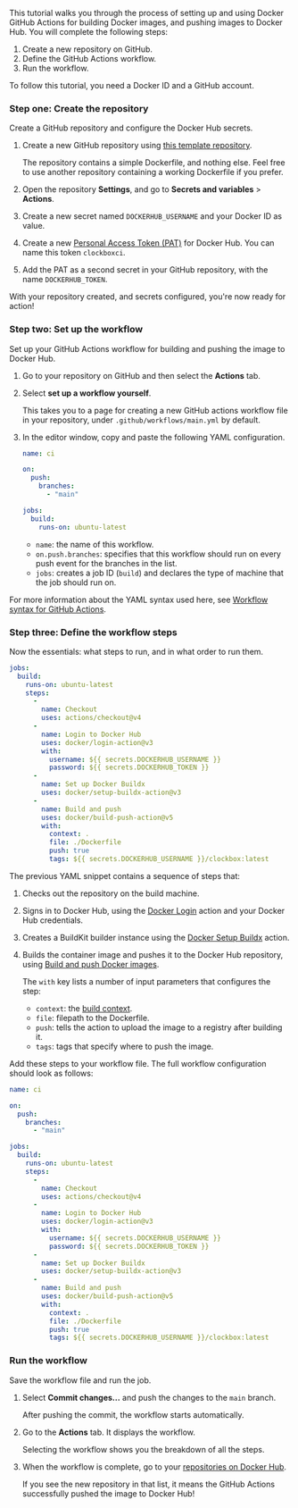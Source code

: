 This tutorial walks you through the process of setting up and using Docker GitHub
Actions for building Docker images, and pushing images to Docker Hub. You will
complete the following steps:

1. Create a new repository on GitHub.
2. Define the GitHub Actions workflow.
3. Run the workflow.

To follow this tutorial, you need a Docker ID and a GitHub account.

### Step one: Create the repository

Create a GitHub repository and configure the Docker Hub secrets.

1. Create a new GitHub repository using
   [this template repository](https://github.com/dvdksn/clockbox/generate).

   The repository contains a simple Dockerfile, and nothing else. Feel free to
   use another repository containing a working Dockerfile if you prefer.

2. Open the repository **Settings**, and go to **Secrets and variables** > **Actions**.

3. Create a new secret named `DOCKERHUB_USERNAME` and your Docker ID as value.

4. Create a new
   [Personal Access Token (PAT)](/docker-hub/access-tokens/#create-an-access-token)
   for Docker Hub. You can name this token `clockboxci`.

5. Add the PAT as a second secret in your GitHub repository, with the name
   `DOCKERHUB_TOKEN`.

With your repository created, and secrets configured, you're now ready for
action!

### Step two: Set up the workflow

Set up your GitHub Actions workflow for building and pushing the image to Docker
Hub.

1. Go to your repository on GitHub and then select the **Actions** tab.
2. Select **set up a workflow yourself**.

   This takes you to a page for creating a new GitHub actions workflow file in
   your repository, under `.github/workflows/main.yml` by default.

3. In the editor window, copy and paste the following YAML configuration.

   ```yaml
   name: ci

   on:
     push:
       branches:
         - "main"

   jobs:
     build:
       runs-on: ubuntu-latest
   ```

   - `name`: the name of this workflow.
   - `on.push.branches`: specifies that this workflow should run on every push
     event for the branches in the list.
   - `jobs`: creates a job ID (`build`) and declares the type of machine that
     the job should run on.

For more information about the YAML syntax used here, see
[Workflow syntax for GitHub Actions](https://docs.github.com/en/actions/using-workflows/workflow-syntax-for-github-actions).

### Step three: Define the workflow steps

Now the essentials: what steps to run, and in what order to run them.


```yaml
jobs:
  build:
    runs-on: ubuntu-latest
    steps:
      -
        name: Checkout
        uses: actions/checkout@v4
      -
        name: Login to Docker Hub
        uses: docker/login-action@v3
        with:
          username: ${{ secrets.DOCKERHUB_USERNAME }}
          password: ${{ secrets.DOCKERHUB_TOKEN }}
      -
        name: Set up Docker Buildx
        uses: docker/setup-buildx-action@v3
      -
        name: Build and push
        uses: docker/build-push-action@v5
        with:
          context: .
          file: ./Dockerfile
          push: true
          tags: ${{ secrets.DOCKERHUB_USERNAME }}/clockbox:latest
```


The previous YAML snippet contains a sequence of steps that:

1. Checks out the repository on the build machine.
2. Signs in to Docker Hub, using the
   [Docker Login](https://github.com/marketplace/actions/docker-login) action and your Docker Hub credentials.
3. Creates a BuildKit builder instance using the
   [Docker Setup Buildx](https://github.com/marketplace/actions/docker-setup-buildx) action.
4. Builds the container image and pushes it to the Docker Hub repository, using
   [Build and push Docker images](https://github.com/marketplace/actions/build-and-push-docker-images).

   The `with` key lists a number of input parameters that configures the step:

   - `context`: the [build context](/build/building/context/).
   - `file`: filepath to the Dockerfile.
   - `push`: tells the action to upload the image to a registry after building
     it.
   - `tags`: tags that specify where to push the image.

Add these steps to your workflow file. The full workflow configuration should
look as follows:


```yaml
name: ci

on:
  push:
    branches:
      - "main"

jobs:
  build:
    runs-on: ubuntu-latest
    steps:
      -
        name: Checkout
        uses: actions/checkout@v4
      -
        name: Login to Docker Hub
        uses: docker/login-action@v3
        with:
          username: ${{ secrets.DOCKERHUB_USERNAME }}
          password: ${{ secrets.DOCKERHUB_TOKEN }}
      -
        name: Set up Docker Buildx
        uses: docker/setup-buildx-action@v3
      -
        name: Build and push
        uses: docker/build-push-action@v5
        with:
          context: .
          file: ./Dockerfile
          push: true
          tags: ${{ secrets.DOCKERHUB_USERNAME }}/clockbox:latest
```


### Run the workflow

Save the workflow file and run the job.

1. Select **Commit changes...** and push the changes to the `main` branch.

   After pushing the commit, the workflow starts automatically.

2. Go to the **Actions** tab. It displays the workflow.

   Selecting the workflow shows you the breakdown of all the steps.

3. When the workflow is complete, go to your
   [repositories on Docker Hub](https://hub.docker.com/repositories).

   If you see the new repository in that list, it means the GitHub Actions
   successfully pushed the image to Docker Hub!